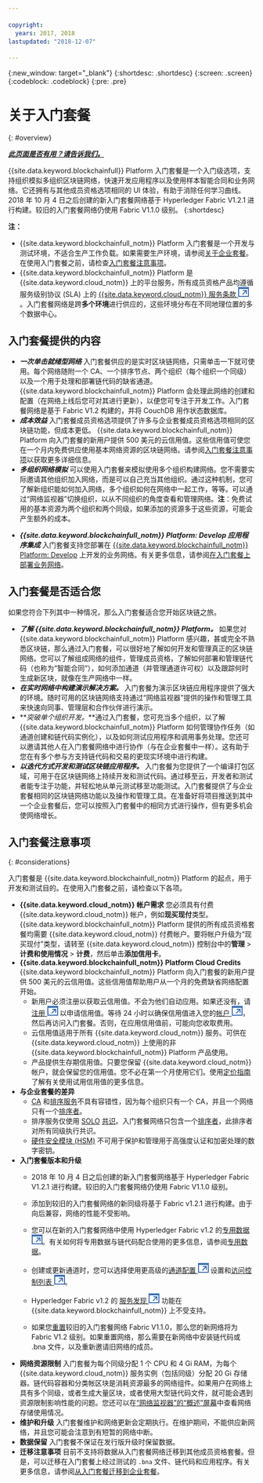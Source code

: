 ```yaml
---

copyright:
  years: 2017, 2018
lastupdated: "2018-12-07"

---
```


{:new_window: target="_blank"}
{:shortdesc: .shortdesc}
{:screen: .screen}
{:codeblock: .codeblock}
{:pre: .pre}

# 关于入门套餐
{: #overview}


***[此页面是否有用？请告诉我们。](https://www.surveygizmo.com/s3/4501493/IBM-Blockchain-Documentation)***


{{site.data.keyword.blockchainfull}} Platform 入门套餐是一个入门级选项，支持组织模拟多组织区块链网络，快速开发应用程序以及使用样本智能合同和业务网络。它还拥有与其他成员资格选项相同的 UI 体验，有助于消除任何学习曲线。
2018 年 10 月 4 日之后创建的新入门套餐网络基于 Hyperledger Fabric V1.2.1 进行构建。较旧的入门套餐网络仍使用 Fabric V1.1.0 级别。
{:shortdesc}

**注：**
- {{site.data.keyword.blockchainfull_notm}} Platform 入门套餐是一个开发与测试环境，不适合生产工作负载。如果需要生产环境，请参阅[关于企业套餐](enterprise_plan.html)。在使用入门套餐之前，请检查[入门套餐注意事项](#considerations)。
- {{site.data.keyword.blockchainfull_notm}} Platform 是 {{site.data.keyword.cloud_notm}} 上的平台服务，所有成员资格产品均遵循服务级别协议 (SLA) 上的 [{{site.data.keyword.cloud_notm}} 服务条款 ![外部链接图标](images/external_link.svg "外部链接图标")](http://www-03.ibm.com/software/sla/sladb.nsf/sla/bm "{{site.data.keyword.cloud_notm}} 服务条款")。入门套餐网络是跨**多个环境**进行供应的，这些环境分布在不同地理位置的多个数据中心。

## 入门套餐提供的内容

- **_一次单击就绪型网络_**
    入门套餐供应的是实时区块链网络，只需单击一下就可使用。每个网络随附一个 CA、一个排序节点、两个组织（每个组织一个同级）以及一个用于处理和部署链代码的缺省通道。{{site.data.keyword.blockchainfull_notm}} Platform 会处理此网络的创建和配置（在网络上线后您可对其进行更新），以便您可专注于开发工作。入门套餐网络是基于 Fabric V1.2 构建的，并将 CouchDB 用作状态数据库。<!--The free trial provides you up to two organizations and two peers.-->
- **_成本效益_**
    入门套餐成员资格选项提供了许多与企业套餐成员资格选项相同的区块链功能，但成本更低。
    {{site.data.keyword.blockchainfull_notm}} Platform 向入门套餐的新用户提供 500 美元的云信用值。这些信用值可使您在一个月内免费供应使用基本网络资源的区块链网络。请参阅[入门套餐注意事项](#starter-plan-considerations)以获取更多详细信息。
- **_多组织网络模拟_**
    可以使用入门套餐来模拟使用多个组织构建网络。您不需要实际邀请其他组织加入网络，而是可以自己充当其他组织。通过这种机制，您可了解新组织能如何加入网络，多个组织如何在网络中一起工作，等等。可以通过“网络监视器”切换组织，以从不同组织的角度查看和管理网络。**注**：免费试用的基本资源为两个组织和两个同级，如果添加的资源多于这些资源，可能会产生额外的成本。
<!-- - **_Easy to deploy sample applications_**
    Starter Plan uses the Toolchain service in {{site.data.keyword.cloud_notm}} to deploy samples with simple clicks. After you deploy and launch a sample, the chaincode and applications automatically run for your blockchain network. For more information about sample applications, see [Deploying sample applications](howto/prebuilt_samples.html). -->
- **_{{site.data.keyword.blockchainfull_notm}} Platform: Develop 应用程序集成_**
    入门套餐支持您部署在 [{{site.data.keyword.blockchainfull_notm}} Platform: Develop](https://blockchaindevelop.mybluemix.net/login) 上开发的业务网络。有关更多信息，请参阅[在入门套餐上部署业务网络](develop_starter.html)。

## 入门套餐是否适合您

如果您符合下列其中一种情况，那么入门套餐适合您开始区块链之旅。
- **_了解 {{site.data.keyword.blockchainfull_notm}} Platform。_**
        如果您对 {{site.data.keyword.blockchainfull_notm}} Platform 感兴趣，甚或完全不熟悉区块链，那么通过入门套餐，可以很好地了解如何开发和管理真正的区块链网络。您可以了解组成网络的组件，管理成员资格，了解如何部署和管理链代码（也称为“智能合同”），如何添加通道（并管理通道许可权）以及跟踪何时生成新区块，就像在生产网络中一样。
- **_在实时网络中构建演示解决方案。_**    入门套餐为演示区块链应用程序提供了强大的环境。随时可用的区块链网络支持通过“网络监视器”提供的操作和管理工具来快速向同事、管理层和合作伙伴进行演示。
- **_突破单个组织开发。_**通过入门套餐，您可充当多个组织，以了解 {{site.data.keyword.blockchainfull_notm}} Platform 如何管理协作任务（如通道创建和链代码实例化），以及如何测试应用程序和调用事务处理。您还可以邀请其他人在入门套餐网络中进行协作（与在企业套餐中一样）。这有助于您在有多个参与方支持链代码和交易的更现实环境中进行构建。
- **_以迭代方式开发和测试区块链应用程序。_**    入门套餐为您提供了一个编译打包区域，可用于在区块链网络上持续开发和测试代码。通过移至云，开发者和测试者能专注于功能，并轻松地从单元测试移至功能测试。入门套餐提供了与企业套餐相同的区块链网络功能以及操作和管理工具。在准备好将项目推送到其中一个企业套餐后，您可以按照入门套餐中的相同方式进行操作，但有更多机会使网络增长。


## 入门套餐注意事项
{: #considerations}

入门套餐是 {{site.data.keyword.blockchainfull_notm}} Platform 的起点，用于开发和测试目的。在使用入门套餐之前，请检查以下各项。

- **{{site.data.keyword.cloud_notm}} 帐户需求**
    您必须具有付费 {{site.data.keyword.cloud_notm}} 帐户，例如**现买现付**类型。{{site.data.keyword.blockchainfull_notm}} Platform 提供的所有成员资格套餐均需要 {{site.data.keyword.cloud_notm}} 付费帐户。要将帐户升级为“现买现付”类型，请转至 {{site.data.keyword.cloud_notm}} 控制台中的**管理** > **计费和使用情况** > **计费**，然后单击**添加信用卡**。
- **{{site.data.keyword.blockchainfull_notm}} Platform Cloud Credits**
    {{site.data.keyword.blockchainfull_notm}} Platform 向入门套餐的新用户提供 500 美元的云信用值。这些信用值帮助用户从一个月的免费缺省网络配置开始。
    - 新用户必须注册以获取云信用值。不会为他们自动应用。如果还没有，请[注册 ![外部链接图标](images/external_link.svg "外部链接图标")](https://www.ibm.com/account/reg/us-en/signup?formid=urx-32798 "注册") 以申请信用值。等待 24 小时以确保信用值进入您的[帐户 ![外部链接图标](images/external_link.svg "外部链接图标")](https://console.bluemix.net/docs/billing-usage/viewing_usage.html#credits "帐户")，然后再访问入门套餐。否则，在应用信用值前，可能向您收取费用。
    - 云信用值适用于所有 {{site.data.keyword.cloud_notm}} 服务。可供在 {{site.data.keyword.cloud_notm}} 上使用的非 {{site.data.keyword.blockchainfull_notm}} Platform 产品使用。
    - 产品提供生存期信用值。只要您保留 {{site.data.keyword.cloud_notm}} 帐户，就会保留您的信用值。您不必在第一个月使用它们。使用[定价指南](howto/pricing.html#starter-plan-pricing)了解有关使用试用信用值的更多信息。
- **与企业套餐的差异**
    - [CA](glossary.html#ca) 和[排序服务](glossary.html#orderer)不具有容错性，因为每个组织只有一个 CA，并且一个网络只有一个[排序者](glossary.html#orderer)。
    - 排序服务仅使用 [SOLO](glossary.html#solo) [共识](glossary.html#consensus)。入门套餐网络只包含一个[排序者](glossary.html#orderer)，此排序者对所有同级执行共识。
    - [硬件安全模块 (HSM)](glossary.html#hsm) 不可用于保护和管理用于高强度认证和加密处理的数字密钥。
- **入门套餐版本和升级**
    - 2018 年 10 月 4 日之后创建的新入门套餐网络基于 Hyperledger Fabric V1.2.1 进行构建。较旧的入门套餐网络仍使用 Fabric V1.1.0 级别。
    - 添加到较旧的入门套餐网络的新同级将基于 Fabric v1.2.1 进行构建。由于向后兼容，网络的性能不受影响。
    - 您可以在新的入门套餐网络中使用 Hyperledger Fabric v1.2 的[专用数据
![外部链接图标](images/external_link.svg "外部链接图标")](https://hyperledger-fabric.readthedocs.io/en/release-1.2/private-data-arch.html "专用数据")。有关如何将专用数据与链代码配合使用的更多信息，请参阅[专用数据](howto/develop_chaincode.html#private-data)。
    - 创建或更新通道时，您可以选择使用更高级的[通道配置 ![外部链接图标](images/external_link.svg "外部链接图标")](https://hyperledger-fabric.readthedocs.io/en/latest/config_update.html "通道配置") 设置和[访问控制列表 ![外部链接图标](images/external_link.svg "外部链接图标")](https://hyperledger-fabric.readthedocs.io/en/latest/access_control.html "访问控制列表")。

    - Hyperledger Fabric v1.2 的 [服务发现 ![外部链接图标](images/external_link.svg "外部链接图标")](https://hyperledger-fabric.readthedocs.io/en/release-1.2/discovery-overview.html "服务发现") 功能在 {{site.data.keyword.blockchainfull_notm}} 上不受支持。

    - 如果您[重置](v10_dashboard.html#reset-network)较旧的入门套餐网络 Fabric V1.1.0，那么您的新网络将为 Fabric V1.2 级别。如果重置网络，那么需要在新网络中安装链代码或 .bna 文件，以及重新邀请旧网络的成员。
- **网络资源限制**
    入门套餐为每个同级分配 1 个 CPU 和 4 Gi RAM，为每个 {{site.data.keyword.cloud_notm}} 服务实例（包括同级）分配 20 Gi 存储器。链代码容器和分类帐区块是消耗资源最多的网络组件。如果用户在网络上具有多个同级，或者生成大量区块，或者使用大型链代码文件，就可能会遇到资源限制影响性能的问题。您还可以在[“网络监视器”的“概述”屏幕](v10_dashboard.html#storage)中查看网络存储使用情况。
- **维护和升级**
    入门套餐维护和网络更新会定期执行。在维护期间，不能供应新网络，并且您可能会注意到有短暂的网络中断。
- **数据保留**
    入门套餐不保证在发行版升级时保留数据。
- **迁移注意事项**
    目前不支持将数据从入门套餐网络迁移到其他成员资格套餐。但是，可以迁移在入门套餐上经过测试的 `.bna` 文件、链代码和应用程序。有关更多信息，请参阅[从入门套餐迁移到企业套餐](howto/migrate_sp_ep.html)。


<!--
## Migrating from Beta to GA
{: #beta-to-ga}

Starter Plan moves to the GA stage on June 14, 2018. Upon GA, {{site.data.keyword.blockchainfull_notm}} Platform offers $500 trial credits for each {{site.data.keyword.cloud_notm}} account to create blockchain networks with Starter Plan. For more information about the trial credits, see the *Starter Plan trial* section in [Starter Plan pricing](howto/pricing.html#starter-plan-pricing). Ensure that you have a paid {{site.data.keyword.cloud_notm}} account, for example, a **Pay-As-You-Go** type.

Any blockchain networks that are created with Starter Plan Beta remains **free** until they are deleted **30 days** after the Starter Plan GA. Data migration is not supported from Starter Plan Beta networks to GA networks. **Your data in Beta networks will be lost.**  However, you can migrate your chaincode, business networks, and applications manually.
- If you have running chaincode in Beta networks, install and instantiate the chaincode in GA networks. For more information, see [Installing, instantiating, and updating a chaincode](howto/install_instantiate_chaincode.html).
- If you deployed a business network on Beta networks, deploy the business network with the `.bna` file on GA networks. For more information, see [Deploying a business network on Starter Plan](develop_starter.html).
- If you ran self-developed applications against Beta networks, update the API endpoints in your applications to point to GA network nodes. For more information, see [Adding network API endpoints to your application](v10_application.html#adding-network-api-endpoints-to-your-application).
-->
